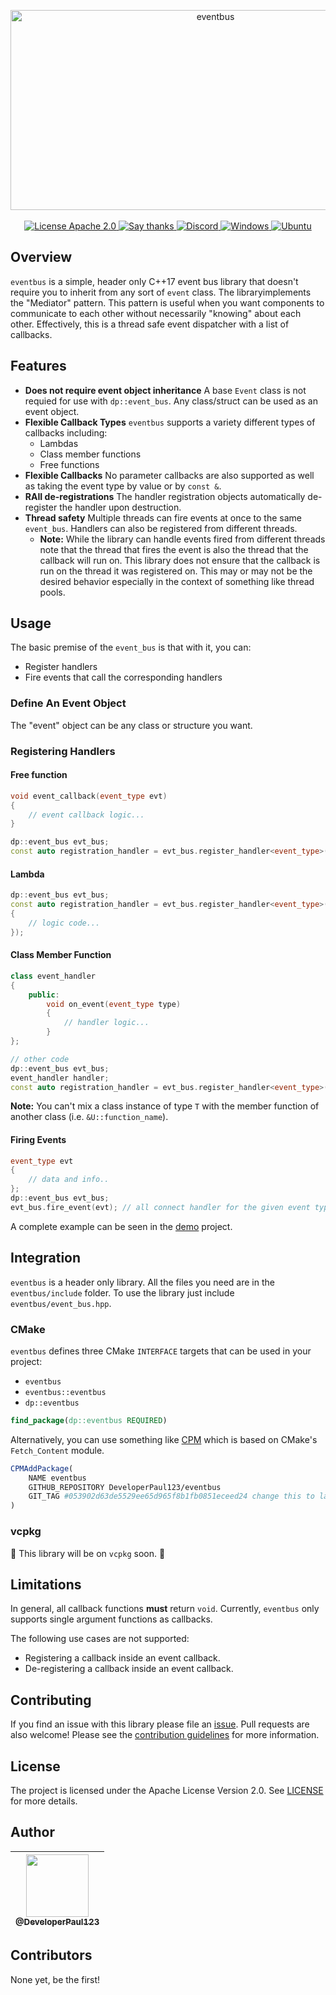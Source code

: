 <p align="center">
  
<img src="https://socialify.git.ci/DeveloperPaul123/eventbus/image?font=Bitter&forks=1&language=1&logo=https%3A%2F%2Fraw.githubusercontent.com%2FDeveloperPaul123%2Feventbus%2Fdevelop%2Fart%2Fexport%2Fbus_icon.svg&pattern=Circuit%20Board&stargazers=1&theme=Dark" alt="eventbus" width="640" height="320" />
  
  <br>
  <br>
  
  <a href="https://www.apache.org/licenses/LICENSE-2.0.html">
    <img src="https://img.shields.io/badge/license-Apache 2.0-blue" alt="License Apache 2.0">
  </a>
  
  <a href="https://github.com/DeveloperPaul123/eventbus/stargazers">
    <img src="https://img.shields.io/badge/Say%20Thanks-👍-1EAEDB.svg" alt="Say thanks">
  </a>
  
  <a href="https://discord.gg/CX2ybByRnt">
    <img alt="Discord" src="https://img.shields.io/discord/652515194572111872">
  </a>
  
  <a href="https://github.com/DeveloperPaul123/eventbus/actions">
    <img alt="Windows" src="https://github.com/DeveloperPaul123/eventbus/workflows/Windows/badge.svg">
  </a>
  <a href="https://github.com/DeveloperPaul123/eventbus/actions">
    <img alt="Ubuntu" src="https://github.com/DeveloperPaul123/eventbus/workflows/Ubuntu/badge.svg">
  </a>
</p>

## Overview

`eventbus` is a simple, header only C++17 event bus library that doesn't require you to inherit from any sort of `event` class. The libraryimplements the "Mediator" pattern. This pattern is useful when you want components to communicate to each other without necessarily "knowing" about each other. Effectively, this is a thread safe event dispatcher with a list of callbacks.

## Features

- **Does not require event object inheritance** A base `Event` class is not requied for use with `dp::event_bus`. Any class/struct can be used as an event object.
- **Flexible Callback Types** `eventbus` supports a variety different types of callbacks including:
  - Lambdas
  - Class member functions
  - Free functions
- **Flexible Callbacks** No parameter callbacks are also supported as well as taking the event type by value or by `const &`.
- **RAII de-registrations** The handler registration objects automatically de-register the handler upon destruction.
- **Thread safety** Multiple threads can fire events at once to the same `event_bus`. Handlers can also be registered from different threads.
  - **Note:** While the library can handle events fired from different threads note that the thread that fires the event is also the thread that the callback will run on. This library does not ensure that the callback is run on the thread it was registered on. This may or may not be the desired behavior especially in the context of something like thread pools.

## Usage

The basic premise of the `event_bus` is that with it, you can:
* Register handlers
* Fire events that call the corresponding handlers

### Define An Event Object

The "event" object can be any class or structure you want.

### Registering Handlers

#### Free function

````cpp
void event_callback(event_type evt)
{
    // event callback logic...
}

dp::event_bus evt_bus;
const auto registration_handler = evt_bus.register_handler<event_type>(&event_callback)
````

#### Lambda

````cpp
dp::event_bus evt_bus;
const auto registration_handler = evt_bus.register_handler<event_type>([](const event_type& evt)
{
    // logic code...
});
````

#### Class Member Function

````cpp
class event_handler
{
    public:
        void on_event(event_type type)
        {
            // handler logic...
        }
};

// other code
dp::event_bus evt_bus;
event_handler handler;
const auto registration_handler = evt_bus.register_handler<event_type>(&handler, &event_handler::on_event);
````

**Note:** You can't mix a class instance of type `T` with the member function of another class (i.e. `&U::function_name`).

#### Firing Events

````cpp
event_type evt
{
    // data and info..
};
dp::event_bus evt_bus;
evt_bus.fire_event(evt); // all connect handler for the given event type will be fired.
````

A complete example can be seen in the [demo](https://github.com/DeveloperPaul123/eventbus/tree/develop/demo) project.

## Integration

`eventbus` is a header only library. All the files you need are in the `eventbus/include` folder. To use the library just include `eventbus/event_bus.hpp`.

### CMake

`eventbus` defines three CMake `INTERFACE` targets that can be used in your project:
* `eventbus`
* `eventbus::eventbus`
* `dp::eventbus`

````cmake
find_package(dp::eventbus REQUIRED)
````

Alternatively, you can use something like [CPM](https://github.com/TheLartians/CPM) which is based on CMake's `Fetch_Content` module.

````cmake
CPMAddPackage(
    NAME eventbus
    GITHUB_REPOSITORY DeveloperPaul123/eventbus
    GIT_TAG #053902d63de5529ee65d965f8b1fb0851eceed24 change this to latest commit/release tag
)
````

### vcpkg

:construction: This library will be on `vcpkg` soon. :construction:

## Limitations

In general, all callback functions **must** return `void`. Currently, `eventbus` only supports single argument functions as callbacks.

The following use cases are not supported:

- Registering a callback inside an event callback.
- De-registering a callback inside an event callback.

## Contributing

If you find an issue with this library please file an [issue](https://github.com/DeveloperPaul123/eventbus/issues). Pull requests are also welcome! Please see the [contribution guidelines](CONTRIBUTING.md) for more information.

## License

The project is licensed under the Apache License Version 2.0. See [LICENSE](LICENSE) for more details.

## Author

| [<img src="https://avatars0.githubusercontent.com/u/6591180?s=460&v=4" width="100"><br><sub>@DeveloperPaul123</sub>](https://github.com/DeveloperPaul123) |
|:----:|

## Contributors

None yet, be the first!
